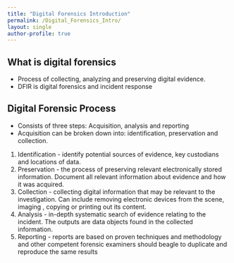 ```yaml
---
title: "Digital Forensics Introduction"
permalink: /Digital_Forensics_Intro/
layout: single
author-profile: true
---
```


## What is digital forensics
- Process of collecting, analyzing and preserving digital evidence.
- DFIR is digital forensics and incident response

## Digital Forensic Process
- Consists of three steps: Acquisition, analysis and reporting
- Acquisition can be broken down into: identification, preservation and collection.

1. Identification - identify potential sources of evidence, key custodians and locations of data.
2. Preservation - the process of preserving relevant electronically stored information. Document all relevant information about evidence and how it was acquired.
3. Collection -  collecting digital information that may be relevant to the investigation. Can include removing electronic devices from the scene, imaging , copying or printing out its content.
4. Analysis - in-depth systematic search of evidence relating to the incident. The outputs are data objects found in the collected information.
5. Reporting - reports are based on proven techniques and methodology and other competent forensic examiners should beagle to duplicate and reproduce the same results
